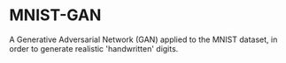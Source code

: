 # MNIST-GAN
A Generative Adversarial Network (GAN) applied to the MNIST dataset, in order to generate realistic 'handwritten' digits. 
